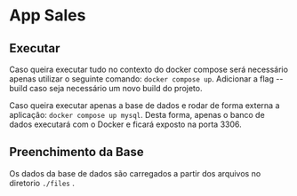 # App Sales

## Executar

Caso queira executar tudo no contexto do docker compose será necessário apenas utilizar o seguinte comando:
`docker compose up`. Adicionar a flag --build caso seja necessário um novo build do projeto.

Caso queira executar apenas a base de dados e rodar de forma externa a aplicação:
`docker compose up mysql`. Desta forma, apenas o banco de dados executará com o Docker e ficará exposto na porta 3306.

## Preenchimento da Base

Os dados da base de dados são carregados a partir dos arquivos no diretorio `./files` .
